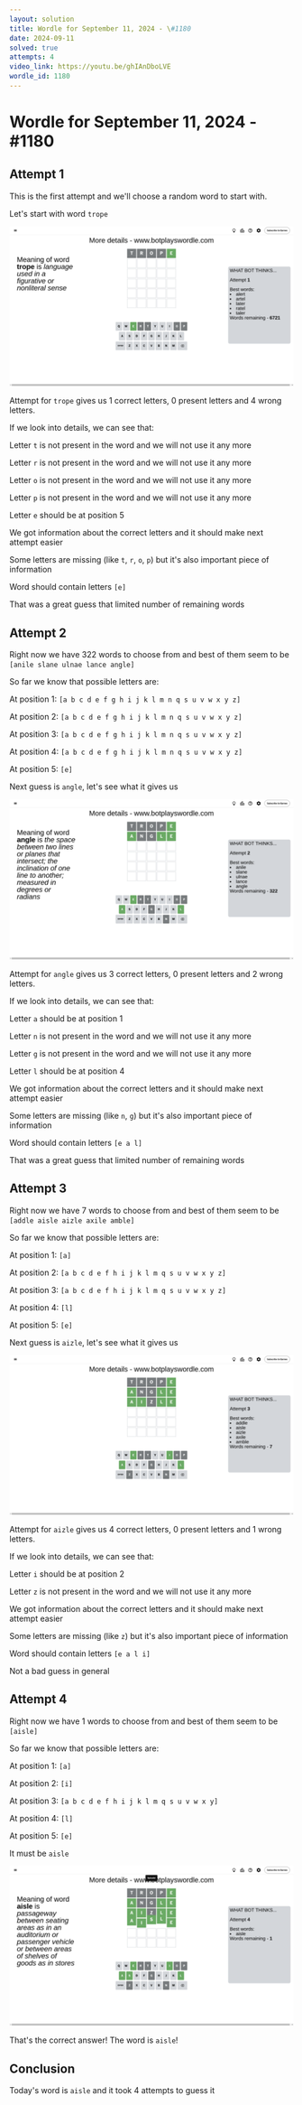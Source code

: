 ```yaml
---
layout: solution
title: Wordle for September 11, 2024 - \#1180
date: 2024-09-11
solved: true
attempts: 4
video_link: https://youtu.be/ghIAnDboLVE
wordle_id: 1180
---
```


# Wordle for September 11, 2024 - \#1180

## Attempt 1

This is the first attempt and we'll choose a random word to start with.

Let's start with word `trope`

![Attempt 1](2024-09-11/attempt-1.png)

Attempt for `trope` gives us 1 correct letters, 0 present letters and 4 wrong letters.

If we look into details, we can see that:

Letter `t` is not present in the word and we will not use it any more

Letter `r` is not present in the word and we will not use it any more

Letter `o` is not present in the word and we will not use it any more

Letter `p` is not present in the word and we will not use it any more

Letter `e` should be at position 5

We got information about the correct letters and it should make next attempt easier

Some letters are missing (like `t`, `r`, `o`, `p`) but it's also important piece of information

Word should contain letters `[e]`

That was a great guess that limited number of remaining words



## Attempt 2

Right now we have 322 words to choose from and best of them seem to be `[anile slane ulnae lance angle]`

So far we know that possible letters are:

At position 1: `[a b c d e f g h i j k l m n q s u v w x y z]`

At position 2: `[a b c d e f g h i j k l m n q s u v w x y z]`

At position 3: `[a b c d e f g h i j k l m n q s u v w x y z]`

At position 4: `[a b c d e f g h i j k l m n q s u v w x y z]`

At position 5: `[e]`

Next guess is `angle`, let's see what it gives us

![Attempt 2](2024-09-11/attempt-2.png)

Attempt for `angle` gives us 3 correct letters, 0 present letters and 2 wrong letters.

If we look into details, we can see that:

Letter `a` should be at position 1

Letter `n` is not present in the word and we will not use it any more

Letter `g` is not present in the word and we will not use it any more

Letter `l` should be at position 4

We got information about the correct letters and it should make next attempt easier

Some letters are missing (like `n`, `g`) but it's also important piece of information

Word should contain letters `[e a l]`

That was a great guess that limited number of remaining words



## Attempt 3

Right now we have 7 words to choose from and best of them seem to be `[addle aisle aizle axile amble]`

So far we know that possible letters are:

At position 1: `[a]`

At position 2: `[a b c d e f h i j k l m q s u v w x y z]`

At position 3: `[a b c d e f h i j k l m q s u v w x y z]`

At position 4: `[l]`

At position 5: `[e]`

Next guess is `aizle`, let's see what it gives us

![Attempt 3](2024-09-11/attempt-3.png)

Attempt for `aizle` gives us 4 correct letters, 0 present letters and 1 wrong letters.

If we look into details, we can see that:

Letter `i` should be at position 2

Letter `z` is not present in the word and we will not use it any more

We got information about the correct letters and it should make next attempt easier

Some letters are missing (like `z`) but it's also important piece of information

Word should contain letters `[e a l i]`

Not a bad guess in general



## Attempt 4

Right now we have 1 words to choose from and best of them seem to be `[aisle]`

So far we know that possible letters are:

At position 1: `[a]`

At position 2: `[i]`

At position 3: `[a b c d e f h i j k l m q s u v w x y]`

At position 4: `[l]`

At position 5: `[e]`

It must be `aisle`

![Attempt 4](2024-09-11/attempt-4.png)

That's the correct answer! The word is `aisle`!

## Conclusion

Today's word is `aisle` and it took 4 attempts to guess it

